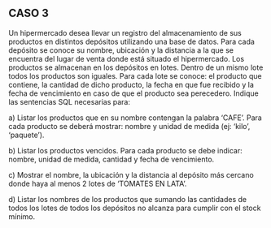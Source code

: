 ## CASO 3
Un hipermercado desea llevar un registro del almacenamiento de sus productos en distintos
depósitos utilizando una base de datos. Para cada depósito se conoce su nombre, ubicación y la
distancia a la que se encuentra del lugar de venta donde está situado el hipermercado. Los
productos se almacenan en los depósitos en lotes. Dentro de un mismo lote todos los productos
son iguales. Para cada lote se conoce: el producto que contiene, la cantidad de dicho producto,
la fecha en que fue recibido y la fecha de vencimiento en caso de que el producto sea
perecedero.
Indique las sentencias SQL necesarias para:

a) Listar los productos que en su nombre contengan la palabra ‘CAFE’. Para cada producto se
deberá mostrar: nombre y unidad de medida (ej: ‘kilo’, ‘paquete’).

b) Listar los productos vencidos. Para cada producto se debe indicar: nombre, unidad de
medida, cantidad y fecha de vencimiento.

c) Mostrar el nombre, la ubicación y la distancia al depósito más cercano donde haya al menos
2 lotes de ‘TOMATES EN LATA’.

d) Listar los nombres de los productos que sumando las cantidades de todos los lotes de todos
los depósitos no alcanza para cumplir con el stock mínimo.